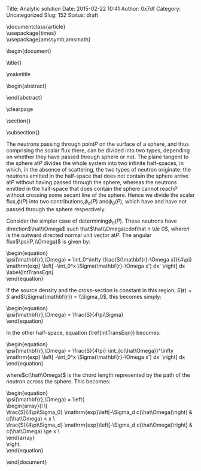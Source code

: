 Title: Analytic solution
Date: 2015-02-22 10:41
Author: 0x7df
Category: Uncategorized
Slug: 152
Status: draft

\\documentclass{article}  
\\usepackage{times}  
\\usepackage{amssymb,amsmath}

\\begin{document}

\\title{}

\\maketitle

\\begin{abstract}

\\end{abstract}

\\clearpage

\\section{}

\\subsection{}

The neutrons passing through point$P$ on the surface of a sphere, and
thus comprising the scalar flux there, can be divided into two types,
depending on whether they have passed through sphere or not. The plane
tangent to the sphere at$P$ divides the whole system into two
infinite half-spaces, in which, in the absence of scattering, the two
types of neutron originate: the neutrons emitted in the half-space that
does not contain the sphere arrive at$P$ without having passed
through the sphere, whereas the neutrons emitted in the half-space that
does contain the sphere cannot reach$P$ without crossing some secant
line of the sphere. Hence we divide the scalar flux,$\phi(P)$ into
two contributions,$\phi_d(P)$ and$\phi_0(P)$, which have and
have not passed through the sphere respectively.

Consider the simpler case of determining$\phi_0(P)$. These neutrons
have direction$\hat\\Omega$ such that$\hat\\Omega\cdot\hat n
\\le 0$, where$\hat n$ is the outward directed normal unit vector
at$P$. The angular flux$\psi(P,\\Omega)$ is given by:

\\begin{equation}  
\psi(\mathbf{r},\\Omega) = \int_0^\infty
\frac{S(\mathbf{r}-\\Omega x)}{4\pi} \mathrm{exp} \left[
-\int_0^x \\Sigma(\mathbf{r}-\\Omega x') dx' \right] dx  
\\label{IntTransEqn}  
\\end{equation}

If the source density and the cross-section is constant in this region,
$S(\mathbf{r}) = S$ and$\\Sigma(\mathbf{r}) = \\Sigma_0$, this
becomes simply:

\\begin{equation}  
\psi(\mathbf{r},\\Omega) = \frac{S}{4\pi\\Sigma}  
\\end{equation}

In the other half-space, equation (\\ref{IntTransEqn}) becomes:

\\begin{equation}  
\psi(\mathbf{r},\\Omega) = \frac{S}{4\pi}
\int_{c(\hat\\Omega)}^\infty \mathrm{exp} \left[ -\int_0^x
\\Sigma(\mathbf{r}-\\Omega x') dx' \right] dx  
\\end{equation}

where$c(\hat\\Omega)$ is the chord length represented by the path of
the neutron across the sphere. This becomes:

\\begin{equation}  
\psi(\mathbf{r},\\Omega) = \left{  
\\begin{array}{l l}  
\frac{S}{4\pi\\Sigma_0} \mathrm{exp}\left[-\\Sigma_d
c(\hat\\Omega)\right] & c(\hat\\Omega) < x \\  
\frac{S}{4\pi\\Sigma_d} \mathrm{exp}\left[-\\Sigma_d
c(\hat\\Omega)\right] & c(\hat\\Omega) \\ge x \\  
\\end{array}  
\right.  
\\end{equation}

\\end{document}

